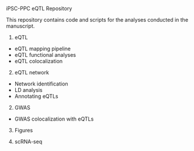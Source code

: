 iPSC-PPC eQTL Repository

This repository contains code and scripts for the analyses conducted in the manuscript. 

1. eQTL
- eQTL mapping pipeline
- eQTL functional analyses
- eQTL colocalization

2. eQTL network
- Network identification
- LD analysis
- Annotating eQTLs

2. GWAS
- GWAS colocalization with eQTLs

3. Figures

4. scRNA-seq
